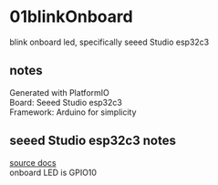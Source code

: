 # 01blinkOnboard
blink onboard led, specifically seeed Studio esp32c3

## notes
Generated with PlatformIO\
Board: Seeed Studio esp32c3\
Framework: Arduino for simplicity

## seeed Studio esp32c3 notes
[source docs](https://wiki.seeedstudio.com/XIAO_ESP32C3_Getting_Started/)\
onboard LED is GPIO10
